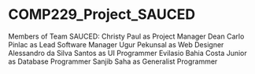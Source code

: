 # COMP229_Project_SAUCED

Members of Team SAUCED:
Christy Paul                    as Project Manager
Dean Carlo Pinlac               as Lead Software Manager
Ugur Pekunsal                   as Web Designer
Alessandro da Silva Santos      as UI Programmer
Evilasio Bahia Costa Junior     as Database Programmer
Sanjib Saha                     as Generalist Programmer